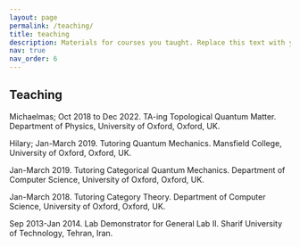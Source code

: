 ```yaml
---
layout: page
permalink: /teaching/
title: teaching
description: Materials for courses you taught. Replace this text with your description.
nav: true
nav_order: 6
---
```


<div class="w3-container w3-content w3-center w3-padding-64" style="max-width:800px" id="band">
    <h2 class="w3-wide">Teaching</h2>
     <p class="w3-justify"> Michaelmas; Oct 2018 to Dec 2022. TA-ing Topological Quantum Matter. Department of Physics, University of Oxford, Oxford, UK. </p>
      <p class="w3-justify">Hilary; Jan-March 2019. Tutoring Quantum Mechanics. Mansfield College, University of Oxford, Oxford, UK. </p>
       <p class="w3-justify">Jan-March 2019. Tutoring Categorical Quantum Mechanics. Department of Computer Science, University of Oxford, Oxford, UK. </p>
      <p class="w3-justify">Jan-March 2018. Tutoring Category Theory. Department of Computer Science, University of Oxford, Oxford, UK.</p>
      <p class="w3-justify">Sep 2013-Jan 2014. Lab Demonstrator for General Lab II. Sharif University of Technology, Tehran, Iran.</p>

      
      
  </div> 
